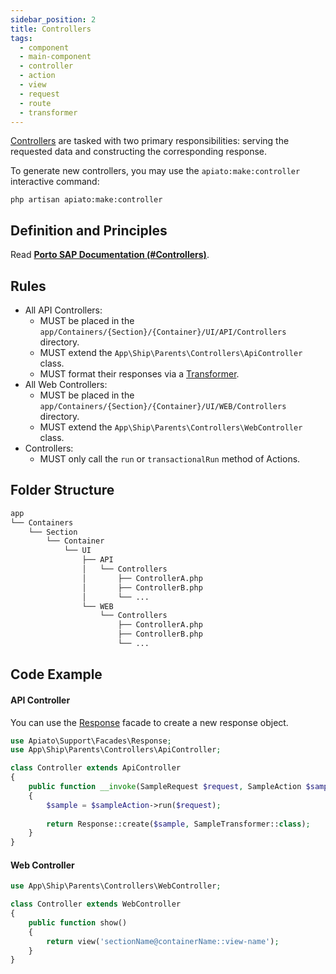 ```yaml
---
sidebar_position: 2
title: Controllers
tags:
  - component
  - main-component
  - controller
  - action
  - view
  - request
  - route
  - transformer
---
```


[Controllers](https://laravel.com/docs/controllers) are tasked with two primary responsibilities:
serving the requested data and constructing the corresponding response.

To generate new controllers,
you may use the `apiato:make:controller` interactive command:

```
php artisan apiato:make:controller
```

## Definition and Principles

Read [**Porto SAP Documentation (#Controllers)**](https://mahmoudz.github.io/Porto/docs/category/main-components).

## Rules

- All API Controllers:
  - MUST be placed in the `app/Containers/{Section}/{Container}/UI/API/Controllers` directory.
  - MUST extend the `App\Ship\Parents\Controllers\ApiController` class.
  - MUST format their responses via a [Transformer](transformers.mdx).
- All Web Controllers:
  - MUST be placed in the `app/Containers/{Section}/{Container}/UI/WEB/Controllers` directory.
  - MUST extend the `App\Ship\Parents\Controllers\WebController` class.
- Controllers:
  - MUST only call the `run` or `transactionalRun` method of Actions.

## Folder Structure

```markdown
app
└── Containers
    └── Section
        └── Container
            └── UI
                ├── API
                │   └── Controllers
                │       ├── ControllerA.php
                │       ├── ControllerB.php
                │       └── ...
                └── WEB
                    └── Controllers
                        ├── ControllerA.php
                        ├── ControllerB.php
                        └── ...
```

## Code Example

#### API Controller
You can use the [Response](../../the-basics/response.mdx) facade to create a new response object.

```php
use Apiato\Support\Facades\Response;
use App\Ship\Parents\Controllers\ApiController;

class Controller extends ApiController
{
    public function __invoke(SampleRequest $request, SampleAction $sampleAction)
    {
        $sample = $sampleAction->run($request);
        
        return Response::create($sample, SampleTransformer::class);
    }
}
```

#### Web Controller

```php
use App\Ship\Parents\Controllers\WebController;

class Controller extends WebController
{
    public function show()
    {
        return view('sectionName@containerName::view-name');
    }
}
```
